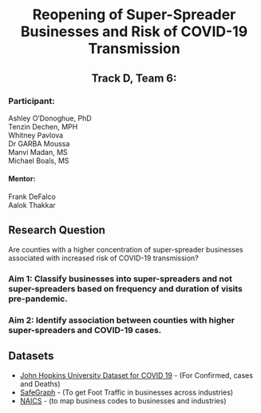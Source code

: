 
<h1 align=center>Reopening of Super-Spreader Businesses and Risk of COVID-19 Transmission</h1>


<h2 align=center>Track D, Team 6:</h2>

<h3>Participant: </h3>

Ashley O’Donoghue, PhD<br>
Tenzin Dechen, MPH<br>
Whitney Pavlova<br>
Dr GARBA Moussa<br>
Manvi Madan, MS<br>
Michael Boals, MS<br>

<h4>Mentor:</h4>

Frank DeFalco<br>
Aalok Thakkar

<h2>Research Question</h2>


Are counties with a higher concentration of super-spreader businesses associated with increased risk of COVID-19 transmission?
 
### Aim 1: Classify businesses into super-spreaders and not super-spreaders based on frequency and duration of visits pre-pandemic.

### Aim 2: Identify association between counties with higher super-spreaders and COVID-19 cases.

## Datasets
* [John Hopkins University Dataset for COVID 19](https://github.com/CSSEGISandData/COVID-19) - (For Confirmed, cases and Deaths) 
* [SafeGraph](https://www.safegraph.com/covid-19-data-consortium) - (To get Foot Traffic in businesses across industries)
* [NAICS](https://www.naics.com/search/) - (to map business codes to businesses and industries)
